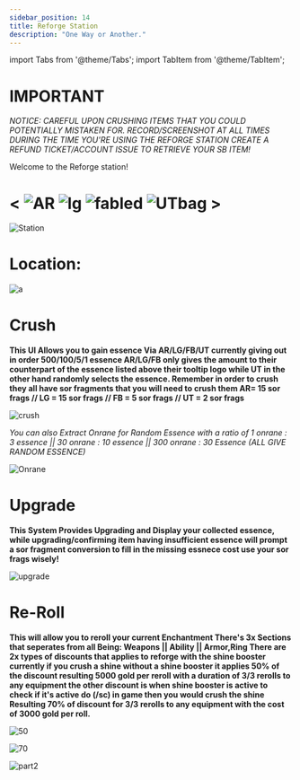 ```yaml
---
sidebar_position: 14
title: Reforge Station
description: "One Way or Another."
---
```



import Tabs from '@theme/Tabs';
import TabItem from '@theme/TabItem';

<Tabs>
  <TabItem value="Reforge Station" label="Reforge Station" default>



# IMPORTANT


*NOTICE: CAREFUL UPON CRUSHING ITEMS THAT YOU COULD POTENTIALLY MISTAKEN FOR. RECORD/SCREENSHOT AT ALL TIMES DURING THE TIME YOU'RE USING THE REFORGE STATION CREATE A REFUND TICKET/ACCOUNT ISSUE TO RETRIEVE YOUR SB ITEM!*




Welcome to the Reforge station!

#  < ![AR](https://cdn.discordapp.com/attachments/1026159786313650256/1045182982090145843/Ancient_Relic_Bag.png)     ![lg](https://cdn.discordapp.com/attachments/1026159786313650256/1045193424116133948/Legendary_Bag.png)       ![fabled](https://cdn.discordapp.com/attachments/1187552567295758487/1204195119478087710/68747470733a2f2f63646e2e646973636f72646170702e636f6d2f6174746163686d656e74732f3832383331343738313739333737393734322f313130383538323632323435373735373730362f4641424c45444241472e706e67_1.png?ex=65d3d919&is=65c16419&hm=070bb11dc03f926309bc7ffab834f63a16aa8fc51082d7cc53c8ca79420812c1&)          ![UTbag](https://cdn.discordapp.com/attachments/1107378591026655272/1107460067399315627/adf.png) >

![Station](https://cdn.discordapp.com/attachments/1187552567295758487/1204192285760167936/image.png?ex=65d3d675&is=65c16175&hm=ff69ae153f806e7862b06fc5f8a9ff785412da074ba0d98ab6f5e95264d3de39&)

# Location:

![a](https://cdn.discordapp.com/attachments/1187552567295758487/1204192170815258694/loc.png?ex=65d3d65a&is=65c1615a&hm=c577ae596febd39101a6b57eb71233060f480ea2abea3c2633ce8ae2d1cd879b&)



  </TabItem>
  <TabItem value="Crush" label="Crush">

# Crush


**This UI Allows you to gain essence Via AR/LG/FB/UT currently giving out in order 500/100/5/1 essence AR/LG/FB only gives the amount to their counterpart of the essence listed above their tooltip logo while UT in the other hand randomly selects the essence.
Remember in order to crush they all have sor fragments that you will need to crush them AR= 15 sor frags // LG = 15 sor frags // FB = 5 sor frags // UT = 2 sor frags**


![crush](https://cdn.discordapp.com/attachments/1187552567295758487/1204203833560141894/Crushing.gif?ex=65d3e136&is=65c16c36&hm=e15745e32c8b4b7d56f8cd712e08dff5135111b1154687ee66462eef75685d4a&)




*You can also Extract Onrane for Random Essence with a ratio of 1 onrane : 3 essence || 30 onrane : 10 essence || 300 onrane : 30 Essence (ALL GIVE RANDOM ESSENCE)* 

![Onrane](https://cdn.discordapp.com/attachments/1187552567295758487/1205393135157518346/image.png?ex=65d834d6&is=65c5bfd6&hm=0be40c42a9cc72da96e84b96fda27ee07c37fd8247aeaac3796b737725fb34b3&)

  </TabItem>
  <TabItem value="Upgrade" label="Upgrade">

# Upgrade


**This System Provides Upgrading and Display your collected essence, while upgrading/confirming item having insufficient essence will prompt a sor fragment conversion to fill in the missing essnece cost use your sor frags wisely!**



  ![upgrade](https://cdn.discordapp.com/attachments/1187552567295758487/1204205389504188486/Upgrade.gif?ex=65d3e2a9&is=65c16da9&hm=fe81b02ce18bad0b6e9a8337ca651d6f18d363b8271c43110024d17c6ec4f3ac&)
  
  </TabItem>
  <TabItem value="Re-Roll label="Re-Roll">


# Re-Roll



**This will allow you to reroll your current Enchantment There's 3x Sections that seperates from all Being: Weapons || Ability || Armor,Ring
There are 2x types of discounts that applies to reforge with the shine booster currently if you crush a shine without a shine booster it applies 50% of the discount resulting 5000 gold per reroll with a duration of 3/3 rerolls to any equipment
the other discount is when shine booster is active to check if it's active do (/sc) in game then you would crush the shine Resulting 70% of discount for 3/3 rerolls to any equipment with the cost of 3000 gold per roll.**



![50](https://cdn.discordapp.com/attachments/1187552567295758487/1204200271597801514/FULL_50percentshinereroll.gif?ex=65d3dde5&is=65c168e5&hm=c9fe54c0291cf67ef14b4c194d8af7f6acbc3d8355188f89e5e5c9f56053bea6&)


![70](https://cdn.discordapp.com/attachments/1187552567295758487/1204201139361550386/70_percent_discount_reroll.gif?ex=65d3deb4&is=65c169b4&hm=e47ba9bfea83164e3d0c3aedc5823f1bd9c5c266d3812eddc082248657f0962a&)


![part2](https://cdn.discordapp.com/attachments/1187552567295758487/1204201687145906277/70_percent_discount_reroll_part_2.gif?ex=65d3df37&is=65c16a37&hm=c0d8af4305440f3b35f824a96a956029a07acb5629038f122f36c42ea7966212&)




</TabItem>
</Tabs>

